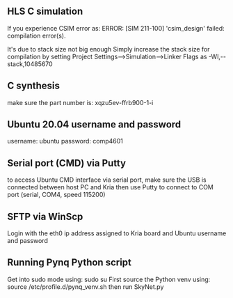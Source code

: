 ## HLS C simulation
If you experience CSIM error as:
ERROR: [SIM 211-100] 'csim_design' failed: compilation error(s).

It's due to stack size not big enough
Simply increase the stack size for compilation by setting
Project Settings-->Simulation-->Linker Flags
as
-Wl,--stack,10485670


## C synthesis
make sure the part number is: xqzu5ev-ffrb900-1-i


## Ubuntu 20.04 username and password
username: ubuntu
password: comp4601


## Serial port (CMD) via Putty
to access Ubuntu CMD interface via serial port, make sure the USB is connected between host PC and Kria
then use Putty to connect to COM port (serial, COM4, speed 115200)

## SFTP via WinScp
Login with the eth0 ip address assigned to Kria board and Ubuntu username and password 


## Running Pynq Python script
Get into sudo mode using: sudo su
First source the Python venv using: source /etc/profile.d/pynq_venv.sh
then run SkyNet.py
